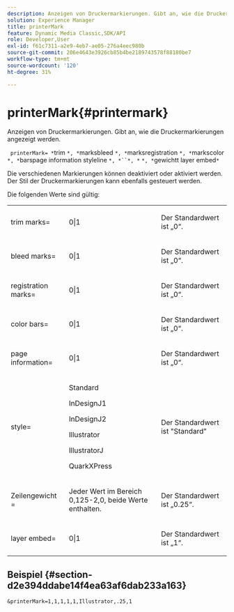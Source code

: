```yaml
---
description: Anzeigen von Druckermarkierungen. Gibt an, wie die Druckermarkierungen angezeigt werden.
solution: Experience Manager
title: printerMark
feature: Dynamic Media Classic,SDK/API
role: Developer,User
exl-id: f61c7311-a2e9-4eb7-ae05-276a4eec980b
source-git-commit: 206e4643e3926cb85b4be2189743578f88180be7
workflow-type: tm+mt
source-wordcount: '120'
ht-degree: 31%

---
```


# printerMark{#printermark}

Anzeigen von Druckermarkierungen. Gibt an, wie die Druckermarkierungen angezeigt werden.

` printerMark= *`trim `*, *`marksbleed `*, *`marksregistration `*, *`markscolor `*, *`barspage information styleline `*, *``*, *` `*, *`gewichtt layer embed`*`

Die verschiedenen Markierungen können deaktiviert oder aktiviert werden. Der Stil der Druckermarkierungen kann ebenfalls gesteuert werden.

Die folgenden Werte sind gültig:

<table id="simpletable_C84560940CAC46D8BE9D0EFEE5EBF323"> 
 <tr class="strow"> 
  <td class="stentry"> <p>trim marks= </p></td> 
  <td class="stentry"> <p>0|1 </p></td> 
  <td class="stentry"> <p>Der Standardwert ist „0“. </p></td> 
 </tr> 
 <tr class="strow"> 
  <td class="stentry"> <p>bleed marks= </p></td> 
  <td class="stentry"> <p>0|1 </p></td> 
  <td class="stentry"> <p>Der Standardwert ist „0“. </p></td> 
 </tr> 
 <tr class="strow"> 
  <td class="stentry"> <p>registration marks= </p></td> 
  <td class="stentry"> <p>0|1 </p></td> 
  <td class="stentry"> <p>Der Standardwert ist „0“. </p></td> 
 </tr> 
 <tr class="strow"> 
  <td class="stentry"> <p>color bars= </p></td> 
  <td class="stentry"> <p>0|1 </p></td> 
  <td class="stentry"> <p>Der Standardwert ist „0“. </p></td> 
 </tr> 
 <tr class="strow"> 
  <td class="stentry"> <p>page information= </p></td> 
  <td class="stentry"> <p>0|1 </p></td> 
  <td class="stentry"> <p>Der Standardwert ist „0“. </p></td> 
 </tr> 
 <tr class="strow"> 
  <td class="stentry"> <p>style= </p></td> 
  <td class="stentry"> <p>Standard </p> <p>InDesignJ1 </p> <p>InDesignJ2 </p> <p>Illustrator </p> <p>IllustratorJ </p> <p>QuarkXPress </p> </td> 
  <td class="stentry"> <p>Der Standardwert ist "Standard" </p></td> 
 </tr> 
 <tr class="strow"> 
  <td class="stentry"> <p>Zeilengewicht = </p></td> 
  <td class="stentry"> <p>Jeder Wert im Bereich 0,125-2,0, beide Werte enthalten. </p></td> 
  <td class="stentry"> <p>Der Standardwert ist „0.25“. </p></td> 
 </tr> 
 <tr class="strow"> 
  <td class="stentry"> <p>layer embed= </p></td> 
  <td class="stentry"> <p>0|1 </p></td> 
  <td class="stentry"> <p>Der Standardwert ist „1“. </p></td> 
 </tr> 
</table>

## Beispiel {#section-d2e394ddabe14f4ea63af6dab233a163}

`&printerMark=1,1,1,1,1,Illustrator,.25,1`
